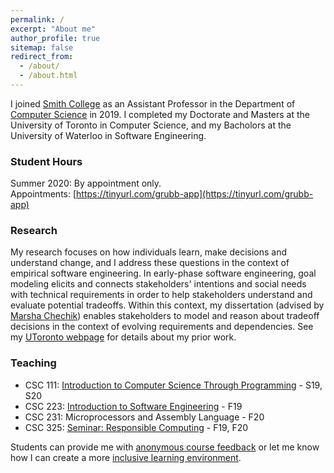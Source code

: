 ```yaml
---
permalink: /
excerpt: "About me"
author_profile: true
sitemap: false
redirect_from: 
  - /about/
  - /about.html
---
```


I joined [Smith College](www.smith.edu) as an Assistant Professor in the Department of [Computer Science](http://cs.smith.edu/) in 2019. I completed my Doctorate and Masters at the University of Toronto in Computer Science, and my Bacholors at the University of Waterloo in Software Engineering.

### Student Hours

Summer 2020: By appointment only.  
Appointments: [https://tinyurl.com/grubb-app](https://tinyurl.com/grubb-app)

### Research 
My research focuses on how individuals learn, make decisions and understand change, and I address these questions in the context of empirical software engineering. In early-phase software engineering, goal modeling elicits and connects stakeholders' intentions and social needs with technical requirements in order to help stakeholders understand and evaluate potential tradeoffs. Within this context, my dissertation (advised by [Marsha Chechik](http://www.cs.toronto.edu/~chechik)) enables stakeholders to model and reason about tradeoff decisions in the context of evolving requirements and dependencies. 
See my [UToronto webpage](http://www.cs.toronto.edu/~amgrubb) for details about my prior work.

### Teaching 

* CSC 111: [Introduction to Computer Science Through Programming](https://amgrubb.github.io/csc111) - S19, S20
* CSC 223: [Introduction to Software Engineering](files/CSC223F19.pdf) - F19
* CSC 231: Microprocessors and Assembly Language - F20
* CSC 325: [Seminar: Responsible Computing](files/CSC325F19.pdf) - F19, F20

Students can provide me with [anonymous course feedback](https://forms.gle/vAFiNqMaovom9Gjf8) or let me know how I can create a more [inclusive learning environment](https://forms.gle/ZT7s6q8mA1Lz3eZV7).